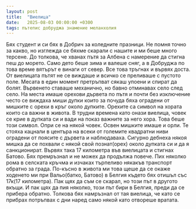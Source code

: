 ```yaml
---
layout: post
title:  "Виелица"
date:   2025-08-03 00:00:00 +0300
tags: пътепис добруджа знамение меланхолия
---
```

Бях студент и си бях в Добрич за коледните празници. 
Не помня точно за какво, но изглежда се бяхме скарали с нашите и ми беше много терсене. 
До толкова, че хванах пътя за Албена с намерение да стигна пеш до морето. 
Само дето беше зима и валеше сняг, а в Добруджа по това време вятърът е винаги от север. 
Все това тръгнах и вървях доста. От виелицата пътят не се виждаше и всичко се преливаше с пустото поле. 
Месата в един момент претръпват сякаш упоени и спират да болят. 
Вървенето ставаше механично, но бавно отминавах село след село. 
На места имаше орехови дървета по пътя и почти без изключение често се виждаха 
миши дупки които за почуда бяха оградени от мишките с орехи в кръг около дупките. 
Орехите са символ на хората които са важни в живота. В трудни времена като онази виелица, 
човек се крие в дупката си и вади на показ важните за него хора. Това беше този символ. 
Опри се на някой човек. Освен мишките имаше и орли.
Те стояха кацнали в центъра на всеки от големите квадратни ниви оградени от поясите с дървета и наблюдаваха. 
Сигурно дебнеха някоя мишка да се похвали с някой свой познат(орех) около дупката си и да я санкционират. 
Вървях така 17 километра във виелицата и стигнах Батово. Бях премръзнал и не можех да продължа повече. 
Пих няколко рома в селската кръчма и изчаках търпеливо някакъв транспорт обратно за града. 
По-късно в живота ми това щеше да се окаже ходенето ми при Вальо(батко, Батово) в Белгия 
където бях отишъл със 17к(17 километра). Пак щях да съм се скарал, но този път в другото вкъщи. 
И пак щях да пия няколко, този път бири в Белгия, преди да се прибера обратно.
Толкова бях намръзнал от тая виелица, че като се прибрах потръпвах с дни наред само някой като отвореше вратата.